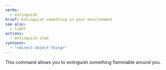 ```yaml
---
verbs:
  - extinguish
brief: Extinguish something in your environment
see also:
  - light
actions:
  - extinguish:item
syntaxes:
  - "<direct:object'thing>"
---
```

This command allows you to extinguish something flammable around you.

